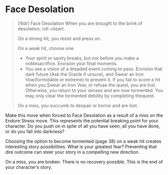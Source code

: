 # Face Desolation
>[!tldr] Face Desolation
>When you are brought to the brink of desolation, roll +heart. 
>
>On a strong hit, you resist and press on.
>
>On a weak hit, choose one.
>- Your spirit or sanity breaks, but not before you make a noblesacrifice. Envision your final moments.
>- You see a vision of a dreaded event coming to pass. Envision that dark future (Ask the Oracle if unsure), and Swear an Iron Vow(formidable or extreme) to prevent it. If you fail to score a hit when you Swear an Iron Vow, or refuse the quest, you are lost. Otherwise, you return to your senses and are now tormented. You may only clear the tormented debility by completing thequest.
>
>On a miss, you succumb to despair or horror and are lost.

Make this move when forced to Face Desolation as a result of a miss on the Endure Stress move. This represents the potential breaking point for your character. Do you push on in spite of all you have seen, all you have done, or do you fall into darkness?

Choosing the option to become tormented (page 38) on a weak hit creates interesting story possibilities. What is your greatest fear? Preventing that dire outcome can steer your story in a compelling new direction.

On a miss, you are broken. There is no recovery possible. This is the end of your character’s story.